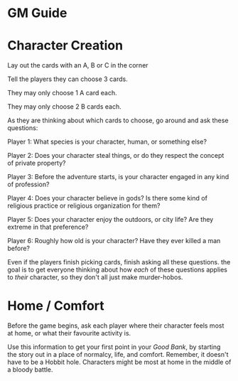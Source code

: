 # GM Guide

# Character Creation

Lay out the cards with an A, B or C in the corner

Tell the players they can choose 3 cards.

They may only choose 1 A card each.

They may only choose 2 B cards each.

As they are thinking about which cards to choose, go around and ask these
questions:


Player 1: What species is your character, human, or something else?

Player 2: Does your character steal things, or do they respect the
concept of private property?

Player 3: Before the adventure starts, is your character engaged in
any kind of profession?

Player 4: Does your character believe in gods? Is there some kind of
religious practice or religious organization for them?

Player 5: Does your character enjoy the outdoors, or city life? Are
they extreme in that preference?

Player 6: Roughly how old is your character?  Have they ever killed
a man before?

Even if the players finish picking cards, finish asking all these questions.
the goal is to get everyone thinking about how *each* of these questions
applies to *their* character, so they don't all just make murder-hobos.


# Home / Comfort

Before the game begins, ask each player where their character feels most
at home, or what their favourite activity is.

Use this information to get your first point in your *Good Bank*, by
starting the story out in a place of normalcy, life, and comfort.  Remember,
it doesn't have to be a Hobbit hole.  Characters might be most at home
in the middle of a bloody battle.

